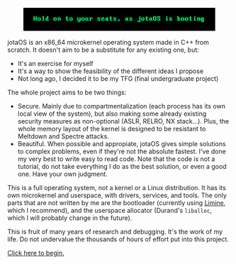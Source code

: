 <p align="center">
  <img src="profile/imgs/banner.png">
</p>

jotaOS is an x86_64 microkernel operating system made in C++ from scratch. It doesn't aim to be a substitute for any existing one, but:

- It's an exercise for myself
- It's a way to show the feasibility of the different ideas I propose
- Not long ago, I decided it to be my TFG (final undergraduate project)

The whole project aims to be two things:

- Secure. Mainly due to compartmentalization (each process has its own local view of the system), but also making some already existing security measures as non-optional (ASLR, RELRO, NX stack...). Plus, the whole memory layout of the kernel is designed to be resistant to Meltdown and Spectre attacks.
- Beautiful. When possible and appropiate, jotaOS gives simple solutions to complex problems, even if they're not the absolute fastest. I've done my very best to write easy to read code. Note that the code is not a tutorial, do not take everything I do as the best solution, or even a good one. Have your own judgment.

This is a full operating system, not a kernel or a Linux distribution. It has its own microkernel and userspace, with drivers, services, and tools. The only parts that are not written by me are the bootloader (currently using [Limine](https://github.com/limine-bootloader), which I recommend), and the userspace allocator (Durand's `liballoc`, which I will probably change in the future).

This is fruit of many years of research and debugging. It's the work of my life. Do not undervalue the thousands of hours of effort put into this project.

[Click here to begin.](https://github.com/jotaOS/jotaOS)

